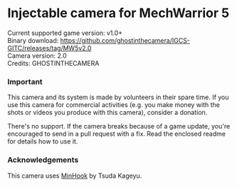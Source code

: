 Injectable camera for MechWarrior 5
============================

Current supported game version: v1.0+  
Binary download: https://github.com/ghostinthecamera/IGCS-GITC/releases/tag/MW5v2.0  
Camera version: 2.0  
Credits: GHOSTINTHECAMERA  

### Important
This camera and its system is made by volunteers in their spare time. If you use this camera for commercial activities 
(e.g. you make money with the shots or videos you produce with this camera), consider a donation. 

There's no support. If the camera breaks because of a game update, you're encouraged to send in a pull request with a fix.
Read the enclosed readme for details how to use it. 

### Acknowledgements
This camera uses [MinHook](https://github.com/TsudaKageyu/minhook) by Tsuda Kageyu.

